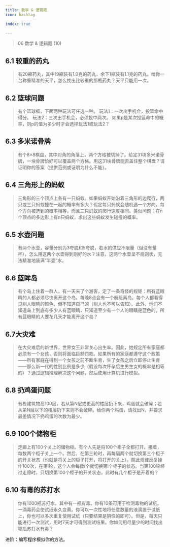 ```yaml
---
title: 数学 & 逻辑题
icon: hashtag

index: true

---
```


> 06 数学 & 逻辑题 (10)

<!-- more -->

## 6.1 较重的药丸
  > 有20瓶药丸，其中19瓶装有1.0克的药丸，余下1瓶装有1.1克的药丸。给你一台称重精准的天平，怎么找出比较重的那瓶药丸？天平只能用一次。

## 6.2 篮球问题
  > 有个篮球框，下面两种玩法可任选一种。
    玩法1：一次出手机会，投篮命中得分。
    玩法2：三次出手机会，必须投中两次。
    如果p是某次投篮命中的概率，则p的值为多少时才会选择玩法1或玩法2？

## 6.3 多米诺骨牌
  > 有个8×8棋盘，其中对角的角落上，两个方格被切掉了。给定31块多米诺骨牌，一块骨牌恰好可以覆盖两个方格。用这31块骨牌能否盖住整个棋盘？请证明你的答案（提供范例或证明为什么不能）。

## 6.4 三角形上的蚂蚁
  > 三角形的三个顶点上各有一只蚂蚁。如果蚂蚁开始沿着三角形的边爬行，两只或三只蚂蚁撞在一起的概率有多大？假定每只蚂蚁会随机选一个方向，每个方向被选到的概率相等，而且三只蚂蚁的爬行速度相同。类似问题：在n个顶点的多边形上有n只蚂蚁，求出这些蚂蚁发生碰撞的概率。

## 6.5 水壶问题
  > 有两个水壶，容量分别为3夸脱和5夸脱，若水的供应不限量（但没有量杯），怎么用这两个水壶得到刚好的水？注意，这两个水壶呈不规则状，无法精准地装满“半壶”水。

## 6.6 蓝眸岛 
  > 有个岛上住着一群人，有一天来了个游客，定了一条奇怪的规矩：所有蓝眼睛的人都必须尽快离开这个岛。每晚8点会有一个航班离岛。每个人都看得见别人眼睛的颜色，但不知道自己的（别人也不可以告知）。此外，他们不知道岛上到底有多少人有蓝眼睛，只知道至少有一个人的眼睛是蓝色的。所有蓝眼睛的人要花几天才能离开这个岛？

## 6.7大灾难
  > 在大灾难后的新世界，世界女王非常关心出生率。因此，她规定所有家庭都必须有一个女孩，否则将面临巨额罚款。如果所有的家庭都遵守这个政策——所有家庭在得到一个女孩之前不断生育，生了女孩之后立即停止生育——那么新一代的性别比例是多少（假设每次怀孕后生男生女的概率是相等的）？通过逻辑推理解决这个问题，然后使用计算机进行模拟。

## 6.8 扔鸡蛋问题
  > 有栋建筑物高100层，若从第N层或更高的楼层扔下来，鸡蛋就会破碎；若从第N层以下的楼层扔下来则不会破碎。给你两个鸡蛋，请找出N，并要求最差情况下扔鸡蛋的次数为最少。

## 6.9 100个储物柜
  > 走廊上有100个关上的储物柜。有个人先是将100个柜子全都打开。接着，每数两个柜子关上一个。然后，在第三轮时，再每隔两个就切换第三个柜子的开关状态（也就是将关上的柜子打开，将打开的关上）。照此规律反复操作100次，在第i轮，这个人会每数i个就切换第i个柜子的状态。当第100轮经过走廊时，只切换第100个柜子的开关状态，此时有几个柜子是开着的？

## 6.10 有毒的苏打水
  > 你有1000瓶苏打水，其中有一瓶有毒。你有10条可用于检测毒物的试纸。一滴毒药会使试纸永久变黄。你可以一次性地将任意数量的液滴置于试纸上，你也可以多次重复使用试纸（只要结果是阴性的即可）。但是，每天只能进行一次测试，用时7天才可得到测试结果。你如何用尽量少的时间找出哪瓶苏打水有毒？
    
  进阶：编写程序模拟你的方法。